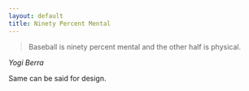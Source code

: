 ```yaml
---
layout: default
title: Ninety Percent Mental
---
```


> Baseball is ninety percent mental and the other half is physical.

<cite>Yogi Berra</cite>

Same can be said for design.
